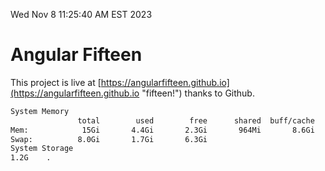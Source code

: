 Wed Nov  8 11:25:40 AM EST 2023

# Angular Fifteen


This project is live at [https://angularfifteen.github.io](https://angularfifteen.github.io "fifteen!") thanks to Github.

```bash
System Memory
               total        used        free      shared  buff/cache   available
Mem:            15Gi       4.4Gi       2.3Gi       964Mi       8.6Gi       9.6Gi
Swap:          8.0Gi       1.7Gi       6.3Gi
System Storage
1.2G	.
```
